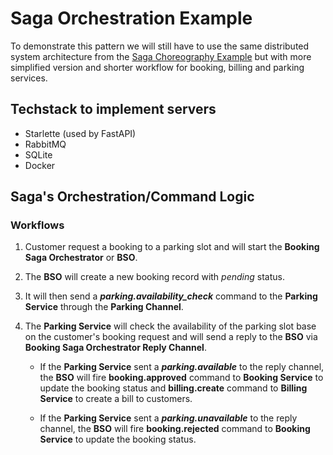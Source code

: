 # Saga Orchestration Example

To demonstrate this pattern we will still have to use the same distributed system architecture from the [Saga Choreography Example](https://github.com/roelzkie15/python-microservices-patterns/tree/master/saga-choreograhpy-example) but with more simplified version and shorter workflow for booking, billing and parking services.

## Techstack to implement servers

- Starlette (used by FastAPI)
- RabbitMQ
- SQLite
- Docker

## Saga's Orchestration/Command Logic

### Workflows

1. Customer request a booking to a parking slot and will start the **Booking Saga Orchestrator** or **BSO**.

1. The **BSO** will create a new booking record with _pending_ status.

1. It will then send a _**parking.availability_check**_ command to the **Parking Service** through the **Parking Channel**.

1. The **Parking Service** will check the availability of the parking slot base on the customer's booking request and will send a reply to the **BSO** via **Booking Saga Orchestrator Reply Channel**.

    - If the **Parking Service** sent a _**parking.available**_ to the reply channel, the **BSO** will fire **booking.approved** command to **Booking Service** to update the booking status and **billing.create** command to **Billing Service** to create a bill to customers.

    - If the **Parking Service** sent a _**parking.unavailable**_ to the reply channel, the **BSO** will fire **booking.rejected** command to **Booking Service** to update the booking status.

